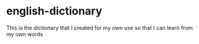 # english-dictionary
This is the dictionary that I created for my own use so that I can learn from my own words
